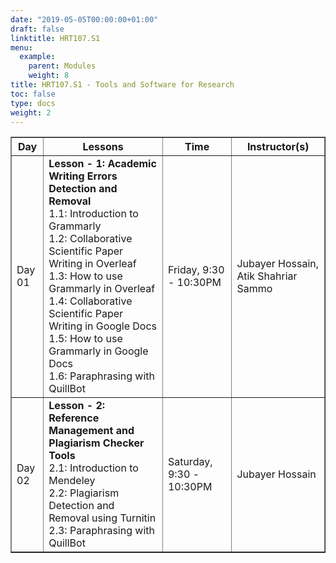 ```yaml
---
date: "2019-05-05T00:00:00+01:00"
draft: false
linktitle: HRT107.S1
menu:
  example:
    parent: Modules
    weight: 8
title: HRT107.S1 - Tools and Software for Research
toc: false
type: docs
weight: 2
---
```



<table border = "1">
        <tr>
            <th style="text-align:center">Day</th>
            <th style="text-align:center">Lessons</th>
            <th style="text-align:center">Time</th>
            <th style="text-align:center">Instructor(s)</th>
        </tr>
        <tr>
           <td>Day 01</td>
           <td>
           <b>Lesson - 1: Academic Writing Errors Detection and Removal</b> <br>
           1.1: Introduction to Grammarly<br/>
           1.2: Collaborative Scientific Paper Writing in Overleaf<br/>
           1.3: How to use Grammarly in Overleaf<br/>
           1.4: Collaborative Scientific Paper Writing in Google Docs<br/>
           1.5: How to use Grammarly in Google Docs<br/>
           1.6: Paraphrasing with QuillBot<br>
           </td>
           <td>
            Friday, 9:30 - 10:30PM
           </td>
           <td>Jubayer Hossain, Atik Shahriar Sammo</td>
        </tr>
        <tr>
        <td>Day 02 </td>
        <td>
        <b>Lesson - 2: Reference Management and Plagiarism Checker Tools</b> <br>
        2.1: Introduction to Mendeley<br/>
        2.2: Plagiarism Detection and Removal using Turnitin<br/>
        2.3: Paraphrasing with QuillBot<br>
        </td>
           <td>Saturday, 9:30 - 10:30PM</td>
           <td>Jubayer Hossain</td>
        </tr>
 </table>
